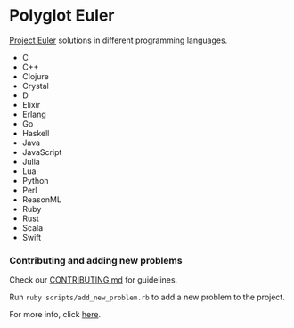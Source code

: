 # Polyglot Euler

[Project Euler](https://projecteuler.net) solutions in different programming languages.

- C
- C++
- Clojure
- Crystal
- D
- Elixir
- Erlang
- Go
- Haskell
- Java
- JavaScript
- Julia
- Lua
- Python
- Perl
- ReasonML
- Ruby
- Rust
- Scala
- Swift

### Contributing and adding new problems

Check our [CONTRIBUTING.md](https://github.com/FrankKair/polyglot-euler/blob/master/CONTRIBUTING.md) for guidelines.

Run `ruby scripts/add_new_problem.rb` to add a new problem to the project.

For more info, click [here](https://github.com/FrankKair/polyglot-euler/tree/master/scripts).

